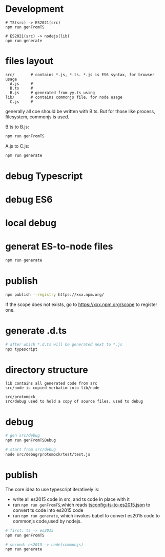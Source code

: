 # Development

```
# TS(src) -> ES2021(src)
npm run genFromTS

# ES2021(src) -> nodejs(lib)
npm run generate
```

# files layout

```
src/       # contains *.js, *.ts. *.js is ES6 syntax, for browser usage
  A.js     #
  B.ts     #
  B.js     # generated from yy.ts using
lib/       # contains commonjs file, for node usage
  C.js     #
```

generally all coe should be written with B.ts. But for those like process, filesystem, commonjs is used.

B.ts to B.js:

```bash
npm run genFromTS
```

A.js to C.js:

```bash
npm run generate
```

# debug Typescript

# debug ES6

# local debug

# generat ES-to-node files

```bash
npm run generate
```

# publish

```bash
npm publish --registry https://xxx.npm.org/
```

If the scope does not exists, go to https://xxx.npm.org/scope to register one.

# generate .d.ts

```bash
# after which *.d.ts will be generated next to *.js
npx typescript
```

# directory structure

```
lib contains all generated code from src
src/node is copied verbatim into lib/node

src/protomock
src/debug used to hold a copy of source files, used to debug
```

# debug

```bash
# gen src/debug
npm run genFromTSDebug

# start from src/debug
node src/debug/protomock/test/test.js
```

# publish

The core idea to use typescript iteratively is:

- write all es2015 code in src, and ts code in place with it
- run `npm run genFromTS`,which reads [tsconfig-ts-to-es2015.json](./tsconfig-ts-to-es2015.json) to convert ts code into es2015 code
- run `npm run generate`, which invokes babel to convert es2015 code to commonjs code,used by nodejs.

```bash
# first: ts -> es2015
npm run genFromTS

# second: es2015 -> node(commonjs)
npm run generate
```
